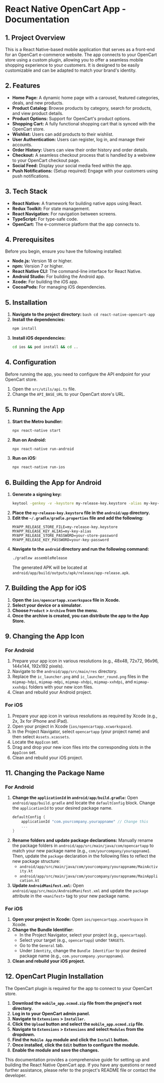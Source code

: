 
# React Native OpenCart App - Documentation

## 1. Project Overview

This is a React Native-based mobile application that serves as a front-end for an OpenCart e-commerce website. The app connects to your OpenCart store using a custom plugin, allowing you to offer a seamless mobile shopping experience to your customers. It is designed to be easily customizable and can be adapted to match your brand's identity.

## 2. Features

*   **Home Page:** A dynamic home page with a carousel, featured categories, deals, and new products.
*   **Product Catalog:** Browse products by category, search for products, and view product details.
*   **Product Options:** Support for OpenCart's product options.
*   **Shopping Cart:** A fully functional shopping cart that is synced with the OpenCart store.
*   **Wishlist:** Users can add products to their wishlist.
*   **User Authentication:** Users can register, log in, and manage their accounts.
*   **Order History:** Users can view their order history and order details.
*   **Checkout:** A seamless checkout process that is handled by a webview to your OpenCart checkout page.
*   **Social Feed:** Display your social media feed within the app.
*   **Push Notifications:** (Setup required) Engage with your customers using push notifications.

## 3. Tech Stack

*   **React Native:** A framework for building native apps using React.
*   **Redux Toolkit:** For state management.
*   **React Navigation:** For navigation between screens.
*   **TypeScript:** For type-safe code.
*   **OpenCart:** The e-commerce platform that the app connects to.

## 4. Prerequisites

Before you begin, ensure you have the following installed:

*   **Node.js:** Version 18 or higher.
*   **npm:** Version 7 or higher.
*   **React Native CLI:** The command-line interface for React Native.
*   **Android Studio:** For building the Android app.
*   **Xcode:** For building the iOS app.
*   **CocoaPods:** For managing iOS dependencies.

## 5. Installation

1.   **Navigate to the project directory:**
    ```bash
    cd react-native-opencart-app
    ```
2.  **Install the dependencies:**
    ```bash
    npm install
    ```
3.  **Install iOS dependencies:**
    ```bash
    cd ios && pod install && cd ..
    ```

## 4. Configuration

Before running the app, you need to configure the API endpoint for your OpenCart store.

1.  Open the `src/utils/api.ts` file.
2.  Change the `API_BASE_URL` to your OpenCart store's URL.

## 5. Running the App

1.  **Start the Metro bundler:**
    ```bash
    npx react-native start
    ```
2.  **Run on Android:**
    ```bash
    npx react-native run-android
    ```
3.  **Run on iOS:**
    ```bash
    npx react-native run-ios
    ```

## 6. Building the App for Android

1.  **Generate a signing key:**
    ```bash
    keytool -genkey -v -keystore my-release-key.keystore -alias my-key-alias -keyalg RSA -keysize 2048 -validity 10000
    ```
2.  **Place the `my-release-key.keystore` file in the `android/app` directory.**
3.  **Edit the `~/.gradle/gradle.properties` file and add the following:**
    ```
    MYAPP_RELEASE_STORE_FILE=my-release-key.keystore
    MYAPP_RELEASE_KEY_ALIAS=my-key-alias
    MYAPP_RELEASE_STORE_PASSWORD=your-store-password
    MYAPP_RELEASE_KEY_PASSWORD=your-key-password
    ```
4.  **Navigate to the `android` directory and run the following command:**
    ```bash
    ./gradlew assembleRelease
    ```
    The generated APK will be located at `android/app/build/outputs/apk/release/app-release.apk`.

## 7. Building the App for iOS

1.  **Open the `ios/opencartapp.xcworkspace` file in Xcode.**
2.  **Select your device or a simulator.**
3.  **Choose `Product` > `Archive` from the menu.**
4.  **Once the archive is created, you can distribute the app to the App Store.**

## 9. Changing the App Icon

### For Android

1.  Prepare your app icon in various resolutions (e.g., 48x48, 72x72, 96x96, 144x144, 192x192 pixels).
2.  Navigate to the `android/app/src/main/res` directory.
3.  Replace the `ic_launcher.png` and `ic_launcher_round.png` files in the `mipmap-hdpi`, `mipmap-mdpi`, `mipmap-xhdpi`, `mipmap-xxhdpi`, and `mipmap-xxxhdpi` folders with your new icon files.
4.  Clean and rebuild your Android project.

### For iOS

1.  Prepare your app icon in various resolutions as required by Xcode (e.g., 2x, 3x for iPhone and iPad).
2.  Open your project in Xcode (`ios/opencartapp.xcworkspace`).
3.  In the Project Navigator, select `opencartapp` (your project name) and then select `Assets.xcassets`.
4.  Locate the `AppIcon` set.
5.  Drag and drop your new icon files into the corresponding slots in the `AppIcon` set.
6.  Clean and rebuild your iOS project.

## 11. Changing the Package Name

### For Android

1.  **Change the `applicationId` in `android/app/build.gradle`:**
    Open `android/app/build.gradle` and locate the `defaultConfig` block. Change the `applicationId` to your desired package name.
    ```gradle
    defaultConfig {
        applicationId "com.yourcompany.yourappname" // Change this
        ...
    }
    ```
2.  **Rename folders and update package declarations:**
    Manually rename the package folders in `android/app/src/main/java/com/opencartapp` to match your new package name (e.g., `com/yourcompany/yourappname`).
    Then, update the `package` declaration in the following files to reflect the new package structure:
    *   `android/app/src/main/java/com/yourcompany/yourappname/MainActivity.kt`
    *   `android/app/src/main/java/com/yourcompany/yourappname/MainApplication.kt`
3.  **Update `AndroidManifest.xml`:**
    Open `android/app/src/main/AndroidManifest.xml` and update the `package` attribute in the `<manifest>` tag to your new package name.

### For iOS

1.  **Open your project in Xcode:**
    Open `ios/opencartapp.xcworkspace` in Xcode.
2.  **Change the Bundle Identifier:**
    *   In the Project Navigator, select your project (e.g., `opencartapp`).
    *   Select your target (e.g., `opencartapp`) under `TARGETS`.
    *   Go to the `General` tab.
    *   Under `Identity`, change the `Bundle Identifier` to your desired package name (e.g., `com.yourcompany.yourappname`).
3.  **Clean and rebuild your iOS project.**

## 12. OpenCart Plugin Installation

The OpenCart plugin is required for the app to connect to your OpenCart store.

1.  **Download the `mobile_app.ocmod.zip` file from the project's root directory.**
2.  **Log in to your OpenCart admin panel.**
3.  **Navigate to `Extensions` > `Installer`.**
4.  **Click the `Upload` button and select the `mobile_app.ocmod.zip` file.**
5.  **Navigate to `Extensions` > `Extensions` and select `Modules` from the dropdown.**
6.  **Find the `Mobile App` module and click the `Install` button.**
7.  **Once installed, click the `Edit` button to configure the module.**
8.  **Enable the module and save the changes.**

This documentation provides a comprehensive guide for setting up and building the React Native OpenCart app. If you have any questions or need further assistance, please refer to the project's README file or contact the developer.
